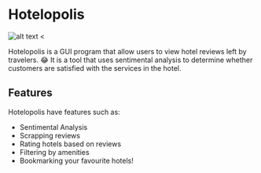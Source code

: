 # Hotelopolis
![alt text <](myicon.ico)

Hotelopolis is a GUI program that allow users to view hotel reviews left by travelers. :joy:
It is a tool that uses sentimental analysis to determine whether customers are satisfied with the services in the hotel.

## Features
Hotelopolis have features such as:
- Sentimental Analysis
- Scrapping reviews
- Rating hotels based on reviews
- Filtering by amenities
- Bookmarking your favourite hotels!
